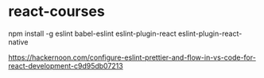 # react-courses
 npm install -g eslint  babel-eslint  eslint-plugin-react eslint-plugin-react-native

 https://hackernoon.com/configure-eslint-prettier-and-flow-in-vs-code-for-react-development-c9d95db07213